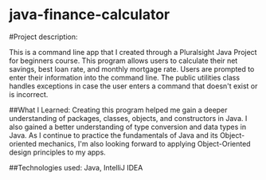 # java-finance-calculator

#Project description: 

This is a command line app that I created through a Pluralsight Java Project for beginners course.
This program allows users to calculate their net savings, best loan rate,
and monthly mortgage rate. Users are prompted to enter their information into the command line. 
The public utilities class handles exceptions in case the user enters a command that doesn't exist or is incorrect.

##What I Learned:
Creating this program helped me gain a deeper understanding of packages, classes, objects, and constructors in Java.
I also gained a better understanding of type conversion and data types in Java. As I continue to practice the fundamentals of Java and its Object-oriented mechanics, I'm also looking forward to applying Object-Oriented design principles to my apps. 


##Technologies used:
Java, IntelliJ IDEA
